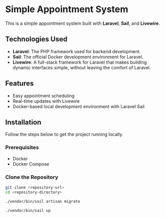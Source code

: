 # Simple Appointment System

This is a simple appointment system built with **Laravel**, **Sail**, and **Livewire**.

## Technologies Used

- **Laravel**: The PHP framework used for backend development.
- **Sail**: The official Docker development environment for Laravel.
- **Livewire**: A full-stack framework for Laravel that makes building dynamic interfaces simple, without leaving the comfort of Laravel.

## Features

- Easy appointment scheduling
- Real-time updates with Livewire
- Docker-based local development environment with Laravel Sail

## Installation

Follow the steps below to get the project running locally.

### Prerequisites

- Docker
- Docker Compose

### Clone the Repository

```bash
git clone <repository-url>
cd <repository-directory>

./vendor/bin/sail artisan migrate

./vendor/bin/sail up
